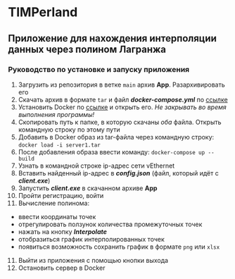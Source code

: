 # TIMPerland
## Приложение для нахождения интерполяции данных через полином Лагранжа
### Руководство по установке и запуску приложения
1. Загрузить из репозитория в ветке ```main``` архив **App**. Разархивировать его
2. Скачать архив в формате ```tar``` и файл ***docker-compose.yml*** по [ссылке](https://drive.google.com/drive/folders/18OTa5i1v9Xb_WBUqp00RFOiQe0POaDXY?usp=drive_link)
3. Установить Docker по [ссылке](https://www.docker.com/products/docker-desktop/) и открыть его. _Не закрывать во время выполнения программы!_
4. Скопировать путь к папке, в которую скачаны _оба_ файла. Открыть командную строку по этому пути
5. Добавить в Docker образ из tar-файла через командную строку:
```docker load -i server1.tar```
6. После добавления образа ввести команду:
```docker-compose up --build```
7. Узнать в командной строке ip-адрес сети vEthernet
8. Вставить найденный ip-адрес в ***config.json*** (файл, который идёт с ***client.exe***)
9. Запустить ***client.exe*** в скачанном архиве **App**
10. Пройти регистрацию, войти
11. Вычисление полинома:
   * ввести координаты точек
   * отрегулировать ползунок количества промежуточных точек
   * нажать на кнопку ***Interpolate***
   * отобразиться график интерполированных точек
   * появиться возможность сохранить график в формате ```png``` или ```xlsx```
11. Выйти из приложения с помощью кнопки выхода
12. Остановить сервер в Docker

